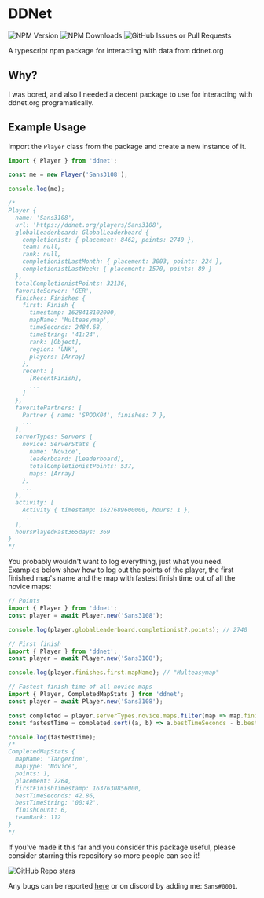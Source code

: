 # DDNet

![NPM Version](https://img.shields.io/npm/v/ddnet?logo=npm&link=https%3A%2F%2Fwww.npmjs.com%2Fpackage%2Fddnet) ![NPM Downloads](https://img.shields.io/npm/dm/ddnet?logo=npm&label=Downloads&link=https%3A%2F%2Fwww.npmjs.com%2Fpackage%2Fddnet) ![GitHub Issues or Pull Requests](https://img.shields.io/github/issues/Sans3108/DDNet?logo=github&label=Issues&link=https%3A%2F%2Fgithub.com%2FSans3108%2FDDNet%2Fissues)

A typescript npm package for interacting with data from ddnet.org

## Why?

I was bored, and also I needed a decent package to use for interacting with ddnet.org programatically.

## Example Usage

Import the `Player` class from the package and create a new instance of it.

```ts
import { Player } from 'ddnet';

const me = new Player('Sans3108');

console.log(me);

/*
Player {
  name: 'Sans3108',
  url: 'https://ddnet.org/players/Sans3108',
  globalLeaderboard: GlobalLeaderboard {
    completionist: { placement: 8462, points: 2740 },
    team: null,
    rank: null,
    completionistLastMonth: { placement: 3003, points: 224 },
    completionistLastWeek: { placement: 1570, points: 89 }
  },
  totalCompletionistPoints: 32136,
  favoriteServer: 'GER',
  finishes: Finishes {
    first: Finish {
      timestamp: 1628418102000,
      mapName: 'Multeasymap',
      timeSeconds: 2484.68,
      timeString: '41:24',
      rank: [Object],
      region: 'UNK',
      players: [Array]
    },
    recent: [
      [RecentFinish],
      ...
    ]
  },
  favoritePartners: [
    Partner { name: 'SPOOK04', finishes: 7 },
    ...
  ],
  serverTypes: Servers {
    novice: ServerStats {
      name: 'Novice',
      leaderboard: [Leaderboard],
      totalCompletionistPoints: 537,
      maps: [Array]
    },
    ...
  },
  activity: [
    Activity { timestamp: 1627689600000, hours: 1 },
    ...   
  ],
  hoursPlayedPast365days: 369
}
*/
```

You probably wouldn't want to log everything, just what you need. Examples below show how to log out the points of the player, the first finished map's name and the map with fastest finish time out of all the novice maps:

```js
// Points
import { Player } from 'ddnet';
const player = await Player.new('Sans3108');

console.log(player.globalLeaderboard.completionist?.points); // 2740
```

```js
// First finish
import { Player } from 'ddnet';
const player = await Player.new('Sans3108');

console.log(player.finishes.first.mapName); // "Multeasymap"
```

```js
// Fastest finish time of all novice maps
import { Player, CompletedMapStats } from 'ddnet';
const player = await Player.new('Sans3108');

const completed = player.serverTypes.novice.maps.filter(map => map.finishCount > 0) as CompletedMapStats[];
const fastestTime = completed.sort((a, b) => a.bestTimeSeconds - b.bestTimeSeconds)[0];

console.log(fastestTime);
/*
CompletedMapStats {
  mapName: 'Tangerine',
  mapType: 'Novice',
  points: 1,
  placement: 7264,
  firstFinishTimestamp: 1637630856000,
  bestTimeSeconds: 42.86,
  bestTimeString: '00:42',
  finishCount: 6,
  teamRank: 112
}
*/
```

If you've made it this far and you consider this package useful, please consider starring this repository so more people can see it!

![GitHub Repo stars](https://img.shields.io/github/stars/Sans3108/DDNet?link=https%3A%2F%2Fgithub.com%2FSans3108%2FDDNet)

Any bugs can be reported [here](https://github.com/Sans3108/DDNet/issues) or on discord by adding me: `Sans#0001`.
